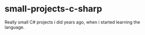 # small-projects-c-sharp
Really small C# projects i did years ago, when i started learning the language.
